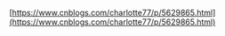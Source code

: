 [https://www.cnblogs.com/charlotte77/p/5629865.html](https://www.cnblogs.com/charlotte77/p/5629865.html)